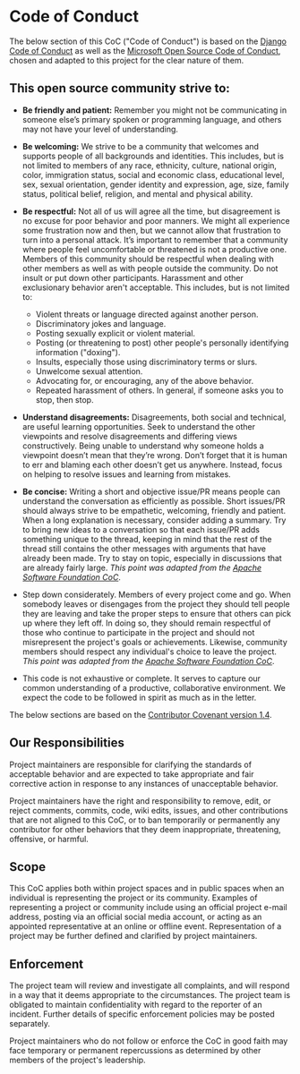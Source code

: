 # Code of Conduct

The below section of this CoC ("Code of Conduct") is based on the [Django Code of Conduct](https://www.djangoproject.com/conduct/) as well as the [Microsoft Open Source Code of Conduct](https://microsoft.github.io/codeofconduct/), chosen and adapted to this project for the clear nature of them.

## This open source community strive to:

- **Be friendly and patient:** Remember you might not be communicating in someone else’s primary spoken or programming language, and others may not have your level of understanding.

- **Be welcoming:** We strive to be a community that welcomes and supports people of all backgrounds and identities. This includes, but is not limited to members of any race, ethnicity, culture, national origin, color, immigration status, social and economic class, educational level, sex, sexual orientation, gender identity and expression, age, size, family status, political belief, religion, and mental and physical ability.

- **Be respectful:** Not all of us will agree all the time, but disagreement is no excuse for poor behavior and poor manners. We might all experience some frustration now and then, but we cannot allow that frustration to turn into a personal attack. It’s important to remember that a community where people feel uncomfortable or threatened is not a productive one. Members of this community should be respectful when dealing with other members as well as with people outside the community. Do not insult or put down other participants. Harassment and other exclusionary behavior aren't acceptable. This includes, but is not limited to:

  - Violent threats or language directed against another person.
  - Discriminatory jokes and language.
  - Posting sexually explicit or violent material.
  - Posting (or threatening to post) other people's personally identifying information ("doxing").
  - Insults, especially those using discriminatory terms or slurs.
  - Unwelcome sexual attention.
  - Advocating for, or encouraging, any of the above behavior.
  - Repeated harassment of others. In general, if someone asks you to stop, then stop.

- **Understand disagreements:** Disagreements, both social and technical, are useful learning opportunities. Seek to understand the other viewpoints and resolve disagreements and differing views constructively. Being unable to understand why someone holds a viewpoint doesn’t mean that they’re wrong. Don’t forget that it is human to err and blaming each other doesn’t get us anywhere. Instead, focus on helping to resolve issues and learning from mistakes.

- **Be concise:** Writing a short and objective issue/PR means people can understand the conversation as efficiently as possible. Short issues/PR should always strive to be empathetic, welcoming, friendly and patient. When a long explanation is necessary, consider adding a summary. Try to bring new ideas to a conversation so that each issue/PR adds something unique to the thread, keeping in mind that the rest of the thread still contains the other messages with arguments that have already been made. Try to stay on topic, especially in discussions that are already fairly large. *This point was adapted from the [Apache Software Foundation CoC](https://www.apache.org/foundation/policies/conduct)*.

- Step down considerately. Members of every project come and go. When somebody leaves or disengages from the project they should tell people they are leaving and take the proper steps to ensure that others can pick up where they left off. In doing so, they should remain respectful of those who continue to participate in the project and should not misrepresent the project's goals or achievements. Likewise, community members should respect any individual's choice to leave the project. *This point was adapted from the [Apache Software Foundation CoC](https://www.apache.org/foundation/policies/conduct)*.

- This code is not exhaustive or complete. It serves to capture our common understanding of a productive, collaborative environment. We expect the code to be followed in spirit as much as in the letter.


The below sections are based on the [Contributor Covenant version 1.4](https://www.contributor-covenant.org/version/1/4/code-of-conduct).

## Our Responsibilities

Project maintainers are responsible for clarifying the standards of acceptable behavior and are expected to take appropriate and fair corrective action in response to any instances of unacceptable behavior.

Project maintainers have the right and responsibility to remove, edit, or reject comments, commits, code, wiki edits, issues, and other contributions that are not aligned to this CoC, or to ban temporarily or permanently any contributor for other behaviors that they deem inappropriate, threatening, offensive, or harmful.

## Scope

This CoC applies both within project spaces and in public spaces when an individual is representing the project or its community. Examples of representing a project or community include using an official project e-mail address, posting via an official social media account, or acting as an appointed representative at an online or offline event. Representation of a project may be further defined and clarified by project maintainers.

## Enforcement

<!-- Instances of abusive, harassing, or otherwise unacceptable behavior may be reported by contacting the project team at <no public email yet>. --> The project team will review and investigate all complaints, and will respond in a way that it deems appropriate to the circumstances. The project team is obligated to maintain confidentiality with regard to the reporter of an incident. Further details of specific enforcement policies may be posted separately.

Project maintainers who do not follow or enforce the CoC in good faith may face temporary or permanent repercussions as determined by other members of the project's leadership.
